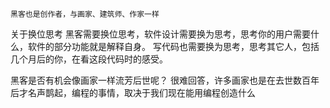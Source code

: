     黑客也是创作者，与画家、建筑师、作家一样
    
关于换位思考
黑客需要换位思考，软件设计需要换为思考，思考你的用户需要什么，软件的部分功能就是解释自身。
写代码也需要换为思考，思考其它人，包括几个月后的你，在看这段代码时的感受。

黑客是否有机会像画家一样流芳后世呢？
很难回答，许多画家也是在去世数百年后才名声鹊起，编程的事情，取决于我们现在能用编程创造什么